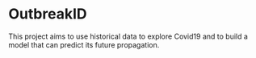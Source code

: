 # OutbreakID
This project aims to use historical data to explore Covid19 and to build a model that can predict its future propagation.

